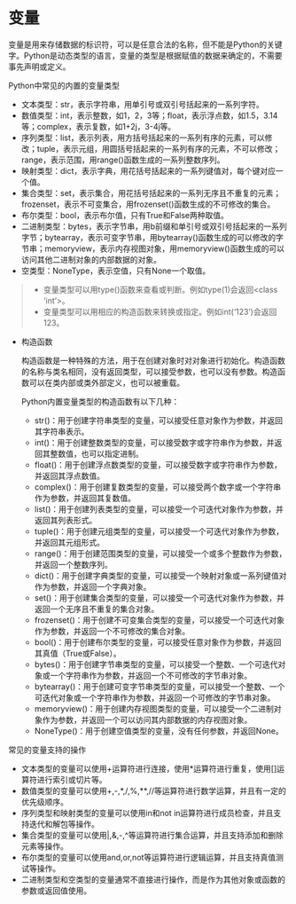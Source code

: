
# 变量

变量是用来存储数据的标识符，可以是任意合法的名称，但不能是Python的关键字。Python是动态类型的语言，变量的类型是根据赋值的数据来确定的，不需要事先声明或定义。

Python中常见的内置的变量类型
* 文本类型：str，表示字符串，用单引号或双引号括起来的一系列字符。
* 数值类型：int，表示整数，如1，2，3等；float，表示浮点数，如1.5，3.14等；complex，表示复数，如1+2j，3-4j等。
* 序列类型：list，表示列表，用方括号括起来的一系列有序的元素，可以修改；tuple，表示元组，用圆括号括起来的一系列有序的元素，不可以修改；range，表示范围，用range()函数生成的一系列整数序列。
* 映射类型：dict，表示字典，用花括号括起来的一系列键值对，每个键对应一个值。
* 集合类型：set，表示集合，用花括号括起来的一系列无序且不重复的元素；frozenset，表示不可变集合，用frozenset()函数生成的不可修改的集合。
* 布尔类型：bool，表示布尔值，只有True和False两种取值。
* 二进制类型：bytes，表示字节串，用b前缀和单引号或双引号括起来的一系列字节；bytearray，表示可变字节串，用bytearray()函数生成的可以修改的字节串；memoryview，表示内存视图对象，用memoryview()函数生成的可以访问其他二进制对象的内部数据的对象。
* 空类型：NoneType，表示空值，只有None一个取值。


> * 变量类型可以用type()函数来查看或判断。例如type(1)会返回<class ‘int’>。
> * 变量类型可以用相应的构造函数来转换或指定。例如int(‘123’)会返回123。


* 构造函数

  构造函数是一种特殊的方法，用于在创建对象时对对象进行初始化。构造函数的名称与类名相同，没有返回类型，可以接受参数，也可以没有参数。构造函数可以在类内部或类外部定义，也可以被重载。


  Python内置变量类型的构造函数有以下几种：
  * str()：用于创建字符串类型的变量，可以接受任意对象作为参数，并返回其字符串表示。
  * int()：用于创建整数类型的变量，可以接受数字或字符串作为参数，并返回其整数值，也可以指定进制。
  * float()：用于创建浮点数类型的变量，可以接受数字或字符串作为参数，并返回其浮点数值。
  * complex()：用于创建复数类型的变量，可以接受两个数字或一个字符串作为参数，并返回其复数值。
  * list()：用于创建列表类型的变量，可以接受一个可迭代对象作为参数，并返回其列表形式。
  * tuple()：用于创建元组类型的变量，可以接受一个可迭代对象作为参数，并返回其元组形式。
  * range()：用于创建范围类型的变量，可以接受一个或多个整数作为参数，并返回一个整数序列。
  * dict()：用于创建字典类型的变量，可以接受一个映射对象或一系列键值对作为参数，并返回一个字典对象。
  * set()：用于创建集合类型的变量，可以接受一个可迭代对象作为参数，并返回一个无序且不重复的集合对象。
  * frozenset()：用于创建不可变集合类型的变量，可以接受一个可迭代对象作为参数，并返回一个不可修改的集合对象。
  * bool()：用于创建布尔类型的变量，可以接受任意对象作为参数，并返回其真值（True或False）。
  * bytes()：用于创建字节串类型的变量，可以接受一个整数、一个可迭代对象或一个字符串作为参数，并返回一个不可修改的字节串对象。
  * bytearray()：用于创建可变字节串类型的变量，可以接受一个整数、一个可迭代对象或一个字符串作为参数，并返回一个可修改的字节串对象。
  * memoryview()：用于创建内存视图类型的变量，可以接受一个二进制对象作为参数，并返回一个可以访问其内部数据的内存视图对象。
  * NoneType()：用于创建空值类型的变量，没有任何参数，并返回None。



常见的变量支持的操作
* 文本类型的变量可以使用+运算符进行连接，使用*运算符进行重复，使用[]运算符进行索引或切片等。
* 数值类型的变量可以使用+,-,*,/,%,**,//等运算符进行数学运算，并且有一定的优先级顺序。
* 序列类型和映射类型的变量可以使用in和not in运算符进行成员检查，并且支持迭代和解包等操作。
* 集合类型的变量可以使用|,&,-,^等运算符进行集合运算，并且支持添加和删除元素等操作。
* 布尔类型的变量可以使用and,or,not等运算符进行逻辑运算，并且支持真值测试等操作。
* 二进制类型和空类型的变量通常不直接进行操作，而是作为其他对象或函数的参数或返回值使用。